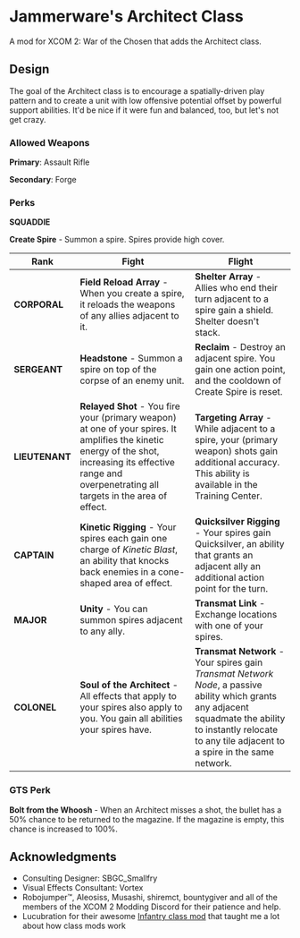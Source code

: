 # Jammerware's Architect Class
A mod for XCOM 2: War of the Chosen that adds the Architect class.

## Design
The goal of the Architect class is to encourage a spatially-driven play pattern and to create a unit with low offensive potential offset by powerful support abilities. It'd be nice if it were fun and balanced, too, but let's not get crazy.

### Allowed Weapons
**Primary**: Assault Rifle

**Secondary**: Forge

### Perks

**SQUADDIE**

**Create Spire** - Summon a spire. Spires provide high cover.

| Rank | Fight | Flight |
| ---- | ----- | ------ |
| **CORPORAL** | **Field Reload Array** - When you create a spire, it reloads the weapons of any allies adjacent to it. | **Shelter Array** - Allies who end their turn adjacent to a spire gain a shield. Shelter doesn't stack. |
| **SERGEANT** | **Headstone** - Summon a spire on top of the corpse of an enemy unit. | **Reclaim** - Destroy an adjacent spire. You gain one action point, and the cooldown of Create Spire is reset. |
| **LIEUTENANT** | **Relayed Shot** - You fire your (primary weapon) at one of your spires. It amplifies the kinetic energy of the shot, increasing its effective range and overpenetrating all targets in the area of effect. | **Targeting Array** - While adjacent to a spire, your (primary weapon) shots gain additional accuracy. This ability is available in the Training Center. |
| **CAPTAIN** | **Kinetic Rigging** - Your spires each gain one charge of *Kinetic Blast*, an ability that knocks back enemies in a cone-shaped area of effect. | **Quicksilver Rigging** - Your spires gain Quicksilver, an ability that grants an adjacent ally an additional action point for the turn. |
| **MAJOR** | **Unity** - You can summon spires adjacent to any ally. | **Transmat Link** - Exchange locations with one of your spires. |
| **COLONEL** | **Soul of the Architect** - All effects that apply to your spires also apply to you. You gain all abilities your spires have. | **Transmat Network** - Your spires gain *Transmat Network Node*, a passive ability which grants any adjacent squadmate the ability to instantly relocate to any tile adjacent to a spire in the same network. |

### GTS Perk
**Bolt from the Whoosh** - When an Architect misses a shot, the bullet has a 50% chance to be returned to the magazine. If the magazine is empty, this chance is increased to 100%.

## Acknowledgments
- Consulting Designer: SBGC_Smallfry
- Visual Effects Consultant: Vortex
- Robojumper™, Aleosiss, Musashi, shiremct, bountygiver and all of the members of the XCOM 2 Modding Discord for their patience and help.
- Lucubration for their awesome [Infantry class mod](https://github.com/Lucubration/XCOM2/tree/master/LucubrationsInfantryClass/LucubrationsInfantryClass) that taught me a lot about how class mods work